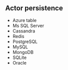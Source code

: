 ## Actor persistence

- Azure table
- Ms SQL Server
- Cassandra
- Redis
- PostgreSQL
- MySQL
- MongoDB
- SQLite
- Oracle
